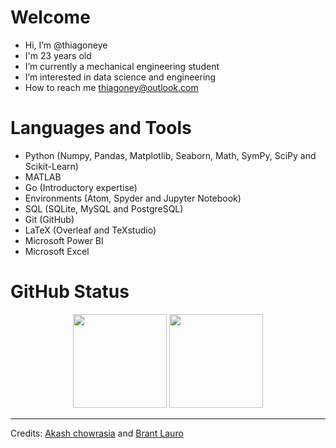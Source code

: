 # Welcome

- Hi, I’m @thiagoneye
- I'm 23 years old
- I’m currently a mechanical engineering student
- I’m interested in data science and engineering
- How to reach me thiagoney@outlook.com

# Languages and Tools

- Python (Numpy, Pandas, Matplotlib, Seaborn, Math, SymPy, SciPy and Scikit-Learn)
- MATLAB
- Go (Introductory expertise)
- Environments (Atom, Spyder and Jupyter Notebook)
- SQL (SQLite, MySQL and PostgreSQL)
- Git (GitHub)
- LaTeX (Overleaf and TeXstudio)
- Microsoft Power BI
- Microsoft Excel

# GitHub Status

<p align= "center">
  <img height= "150" src="https://github-readme-stats.vercel.app/api?username=thiagoneye&theme=react&show_icons=true&include_all_commits=true" />
  <img height= "150" src="https://github-readme-stats.vercel.app/api/top-langs/?username=thiagoneye&theme=react&layout=compact" />
</p>

---

Credits: [Akash chowrasia](https://github.com/Akash-chowrasia) and [Brant Lauro](https://github.com/BrantLauro) 

<!---
thiagoneye/thiagoneye is a ✨ special ✨ repository because its `README.md` (this file) appears on your GitHub profile.
You can click the Preview link to take a look at your changes.
--->
